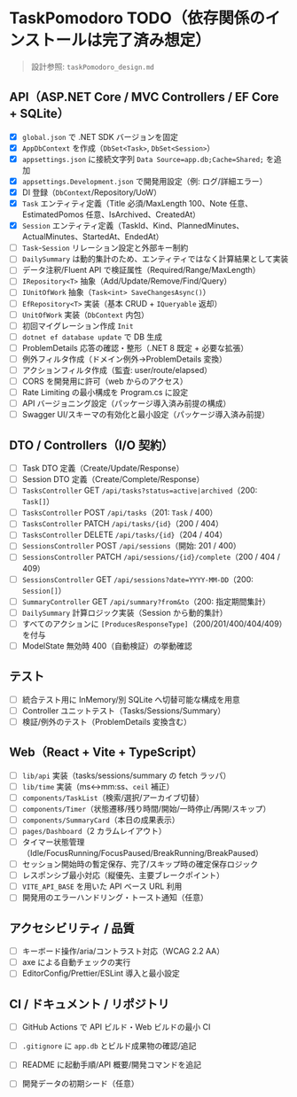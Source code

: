 # TaskPomodoro TODO（依存関係のインストールは完了済み想定）

> 設計参照: `taskPomodoro_design.md`

## API（ASP.NET Core / MVC Controllers / EF Core + SQLite）

- [x] `global.json` で .NET SDK バージョンを固定
- [x] `AppDbContext` を作成（`DbSet<Task>`, `DbSet<Session>`）
- [x] `appsettings.json` に接続文字列 `Data Source=app.db;Cache=Shared;` を追加
- [x] `appsettings.Development.json` で開発用設定（例: ログ/詳細エラー）
- [x] DI 登録（`DbContext`/Repository/UoW）
- [x] `Task` エンティティ定義（Title 必須/MaxLength 100、Note 任意、EstimatedPomos 任意、IsArchived、CreatedAt）
- [x] `Session` エンティティ定義（TaskId、Kind、PlannedMinutes、ActualMinutes、StartedAt、EndedAt）
- [ ] `Task`-`Session` リレーション設定と外部キー制約
- [ ] `DailySummary` は動的集計のため、エンティティではなく計算結果として実装
- [ ] データ注釈/Fluent API で検証属性（Required/Range/MaxLength）
- [ ] `IRepository<T>` 抽象（Add/Update/Remove/Find/Query）
- [ ] `IUnitOfWork` 抽象（`Task<int> SaveChangesAsync()`）
- [ ] `EfRepository<T>` 実装（基本 CRUD + `IQueryable` 返却）
- [ ] `UnitOfWork` 実装（`DbContext` 内包）
- [ ] 初回マイグレーション作成 `Init`
- [ ] `dotnet ef database update` で DB 生成
- [ ] ProblemDetails 応答の確認・整形（.NET 8 既定 + 必要な拡張）
- [ ] 例外フィルタ作成（ドメイン例外→ProblemDetails 変換）
- [ ] アクションフィルタ作成（監査: user/route/elapsed）
- [ ] CORS を開発用に許可（web からのアクセス）
- [ ] Rate Limiting の最小構成を Program.cs に設定
- [ ] API バージョニング設定（パッケージ導入済み前提の構成）
- [ ] Swagger UI/スキーマの有効化と最小設定（パッケージ導入済み前提）

## DTO / Controllers（I/O 契約）

- [ ] Task DTO 定義（Create/Update/Response）
- [ ] Session DTO 定義（Create/Complete/Response）
- [ ] `TasksController` GET `/api/tasks?status=active|archived`（200: `Task[]`）
- [ ] `TasksController` POST `/api/tasks`（201: `Task` / 400）
- [ ] `TasksController` PATCH `/api/tasks/{id}`（200 / 404）
- [ ] `TasksController` DELETE `/api/tasks/{id}`（204 / 404）
- [ ] `SessionsController` POST `/api/sessions`（開始: 201 / 400）
- [ ] `SessionsController` PATCH `/api/sessions/{id}/complete`（200 / 404 / 409）
- [ ] `SessionsController` GET `/api/sessions?date=YYYY-MM-DD`（200: `Session[]`）
- [ ] `SummaryController` GET `/api/summary?from&to`（200: 指定期間集計）
- [ ] `DailySummary` 計算ロジック実装（Session から動的集計）
- [ ] すべてのアクションに `[ProducesResponseType]`（200/201/400/404/409）を付与
- [ ] ModelState 無効時 400（自動検証）の挙動確認

## テスト

- [ ] 統合テスト用に InMemory/別 SQLite へ切替可能な構成を用意
- [ ] Controller ユニットテスト（Tasks/Sessions/Summary）
- [ ] 検証/例外のテスト（ProblemDetails 変換含む）

## Web（React + Vite + TypeScript）

- [ ] `lib/api` 実装（tasks/sessions/summary の fetch ラッパ）
- [ ] `lib/time` 実装（ms↔mm:ss、`ceil` 補正）
- [ ] `components/TaskList`（検索/選択/アーカイブ切替）
- [ ] `components/Timer`（状態遷移/残り時間/開始/一時停止/再開/スキップ）
- [ ] `components/SummaryCard`（本日の成果表示）
- [ ] `pages/Dashboard`（2 カラムレイアウト）
- [ ] タイマー状態管理（Idle/FocusRunning/FocusPaused/BreakRunning/BreakPaused）
- [ ] セッション開始時の暫定保存、完了/スキップ時の確定保存ロジック
- [ ] レスポンシブ最小対応（縦優先、主要ブレークポイント）
- [ ] `VITE_API_BASE` を用いた API ベース URL 利用
- [ ] 開発用のエラーハンドリング・トースト通知（任意）

## アクセシビリティ / 品質

- [ ] キーボード操作/aria/コントラスト対応（WCAG 2.2 AA）
- [ ] axe による自動チェックの実行
- [ ] EditorConfig/Prettier/ESLint 導入と最小設定

## CI / ドキュメント / リポジトリ

- [ ] GitHub Actions で API ビルド・Web ビルドの最小 CI
- [ ] `.gitignore` に `app.db` とビルド成果物の確認/追記
- [ ] README に起動手順/API 概要/開発コマンドを追記
- [ ] 開発データの初期シード（任意）


